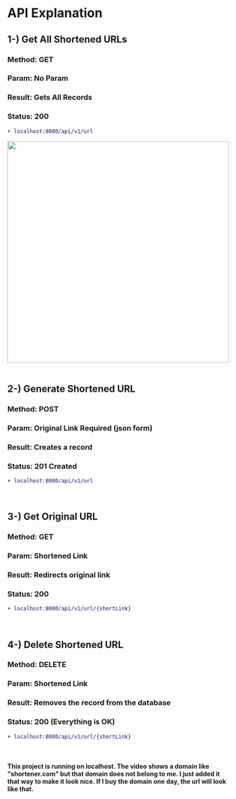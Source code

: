 # **API Explanation** 

## 1-) Get All Shortened URLs 

### Method: GET

### Param: No Param

### Result: Gets All Records

### Status: 200

```diff
+ localhost:8080/api/v1/url
```

<img src='frontend/src/img/getMethodExample.png' style="width:500px"/>
<br/> <br/>

## 2-) Generate Shortened URL 

### Method: POST

### Param: Original Link Required (json form)

### Result: Creates a record

### Status: 201 Created

```diff
+ localhost:8080/api/v1/url
```

<br/>

## 3-) Get Original URL

### Method: GET

### Param: Shortened Link

### Result: Redirects original link

### Status: 200

```diff
+ localhost:8080/api/v1/url/{shortLink}
```

<br/>

## 4-) Delete Shortened URL

### Method: DELETE

### Param: Shortened Link

### Result: Removes the record from the database

### Status: 200 (Everything is OK)

```diff
+ localhost:8080/api/v1/url/{shortLink}
```

<br/>

#### This project is running on localhost. The video shows a domain like "shortener.com" but that domain does not belong to me. I just added it that way to make it look nice. If I buy the domain one day, the url will look like that. 
